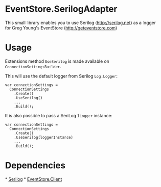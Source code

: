 EventStore.SerilogAdapter
=========================
This small library enables you to use Serilog (http://serilog.net) as a logger for Greg Young's EventStore (http://geteventstore.com)
<h1>Usage</h1>

Extensions method ```UseSerilog``` is made available on ```ConnectionSettingsBuilder```.

This will use the default logger from Serilog ```Log.Logger```:

    var connectionSettings =
      ConnectionSettings
        .Create()
        .UseSerilog()       
        ...
        .Build();

It is also possible to pass a SeriLog ```ILogger``` instance:

    var connectionSettings =
      ConnectionSettings
        .Create()
        .UseSerilog(loggerInstance)        
        ...
        .Build();

<h1>Dependencies</h1>
* <a href="https://www.nuget.org/packages/Serilog/">Serilog</a>
* <a href="https://www.nuget.org/packages/EventStore.Client/">EventStore.Client</a>


